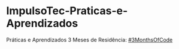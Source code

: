 # ImpulsoTec-Praticas-e-Aprendizados

Práticas e Aprendizados 3 Meses de Residência: [#3MonthsOfCode]()
